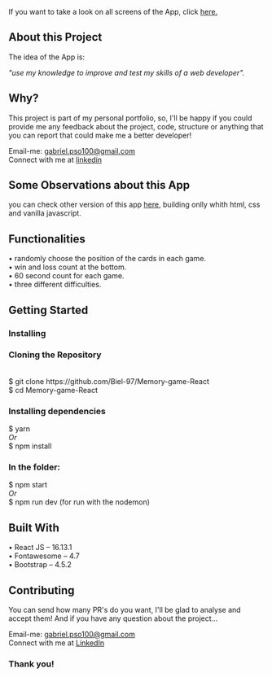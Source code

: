<p> If you want to take a look on all screens of the App, click <a href="https://biel-97.github.io/Memory-game-React/" target="_blank">here.</a></p>
<h2>About this Project</h2> 
<p>The idea of the App is:</p>
<p><i>"use my knowledge to improve and test my skills of a web developer".</i></p>


<h2>Why?</h2>
<p>This project is part of my personal portfolio, so, I'll be happy if you could provide me any feedback about the project, code, structure or anything that you can report that could make me a better developer!</p>

<span>Email-me: <a>gabriel.pso100@gmail.com</a ></span><br>
<span>Connect with me at <a target="_blank" href="https://www.linkedin.com/in/gabriel-97-oliveira">linkedin</a></span><br>
<h2>Some Observations about this App</h2>
<p>
you can check other version of this app <a href="https://codepen.io/Biel_/full/wvaEOrb">here</a>, building onlly whith html, css and vanilla javascript. </p>

<h2>Functionalities</h2>

•	randomly choose the position of the cards in each game. <br>
•	win and loss count at the bottom.<br>
•	60 second count for each game.<br>
•	three different difficulties.<br>

<h2>Getting Started</h2>

<h3>Installing</h3>

<h3>Cloning the Repository</h3><br>
<span>$ git clone https://github.com/Biel-97/Memory-game-React</span><br>
<span>$ cd Memory-game-React</span><br>


<h3>Installing dependencies </h3>

<span>$ yarn</span><br>
<i>Or</i><br>
<span>$ npm install</span><br>


<h3>In the folder:</h3>
<span>$ npm start</span><br>
<i>Or</i><br>
<span>$ npm run dev (for run with the nodemon)</span>


<h2>Built With</h2>
<span>• React JS – 16.13.1</span><br>
<span>• Fontawesome – 4.7</span><br>
<span>• Bootstrap – 4.5.2</span><br>

<h2>Contributing</h2>	

<p>You can send how many PR's do you want, I'll be glad to analyse and accept them! And if you have any question about the project...</p>
<span>Email-me: <a href="gabriel.pso100@gmail.com">gabriel.pso100@gmail.com</a> </span><br>
<span>Connect with me at <a href ="http://www.linkedin.com/in/gabriel-97-oliveira" target="_blank">LinkedIn</a> </span><br>

<h3>Thank you!</h3>
